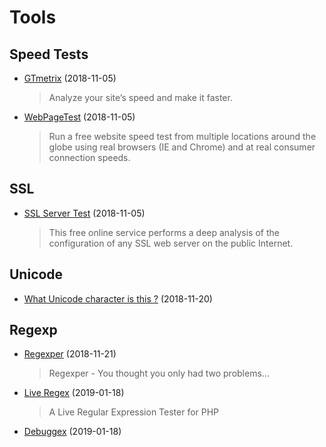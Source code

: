 # Tools




## Speed Tests

- [GTmetrix](https://gtmetrix.com) (2018-11-05)

  > Analyze your site’s speed and make it faster.

- [WebPageTest](https://www.webpagetest.org) (2018-11-05)

  > Run a free website speed test from multiple locations around the globe using real browsers (IE and Chrome) and at real consumer connection speeds.

## SSL

- [SSL Server Test](https://www.ssllabs.com/ssltest/) (2018-11-05)

  > This free online service performs a deep analysis of the configuration of any SSL web server on the public Internet.

## Unicode

- [What Unicode character is this ?](http://www.babelstone.co.uk/Unicode/whatisit.html) (2018-11-20)

## Regexp

- [Regexper](https://regexper.com) (2018-11-21)

  > Regexper - You thought you only had two problems…

- [Live Regex](https://www.phpliveregex.com) (2019-01-18)
  
  > A Live Regular Expression Tester for PHP

- [Debuggex](https://www.debuggex.com) (2019-01-18)

